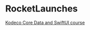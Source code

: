 # RocketLaunches
[Kodeco Core Data and SwiftUI course](https://www.kodeco.com/27468235-core-data-fundamentals)
